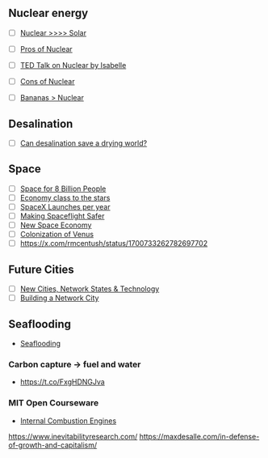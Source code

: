 ## Nuclear energy
- [ ] [Nuclear >>>> Solar](https://twitter.com/BrianGitt/status/1537545262243074048?s=20)
- [ ] [Pros of Nuclear](https://twitter.com/isodope/status/1570081439873662977?s=20)
- [ ] [TED Talk on Nuclear by Isabelle](https://twitter.com/isabelleboemeke/status/1571895606880178186)
- [ ] [Cons of Nuclear](https://twitter.com/isodope/status/1580956907967168512)
- [ ] [Bananas > Nuclear](https://twitter.com/isodope/status/1596190154942992384)


## Desalination
- [ ] [Can desalination save a drying world?](https://www.energymonitor.ai/tech/can-desalination-save-a-drying-world/#:~:text=In%20Israel%2C%20the%20Sorek%20B,prices%20on%20a%20global%20scale)

## Space
- [ ] [Space for 8 Billion People](https://planetocracy.substack.com/p/space-for-8-billion-people)
- [ ] [Economy class to the stars](https://t.co/0rAcdKzjM4)
- [ ] [SpaceX Launches per year](https://twitter.com/thesheetztweetz/status/1668394719171182592?lang=en)
- [ ] [Making Spaceflight Safer](https://www.kayhan.space/)
- [ ] [New Space Economy](https://www.edx.org/learn/business-administration/ecole-polytechnique-federale-de-lausanne-new-space-economy?index=product&queryID=696935b8ecc9ba5414f8aa2797ed6b06&position=3&results_level=second-level-results&term=space&objectID=course-e8bd5363-27d4-4743-a3f2-2b65646e6c71&campaign=New+Space+Economy&source=edX&product_category=course&placement_url=https%3A%2F%2Fwww.edx.org%2Fsearch)
- [ ] [Colonization of Venus](https://ntrs.nasa.gov/api/citations/20030022668/downloads/20030022668.pdf)
- [ ] https://x.com/rmcentush/status/1700733262782697702
## Future Cities
- [ ] [New Cities, Network States & Technology](https://twitter.com/NiklasAnzinger/status/1657392523566895106)
- [ ] [Building a Network City](https://www.youtube.com/watch?v=i5AfpzgE6gA)

## Seaflooding
- [Seaflooding](https://unchartedterritories.tomaspueyo.com/p/seaflooding)

### Carbon capture -> fuel and water
- https://t.co/FxgHDNGJva


### MIT Open Courseware
- [Internal Combustion Engines](https://ocw.mit.edu/courses/2-61-internal-combustion-engines-spring-2017/)



https://www.inevitabilityresearch.com/
https://maxdesalle.com/in-defense-of-growth-and-capitalism/